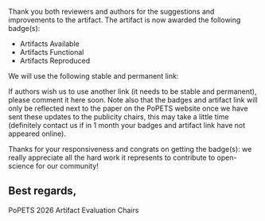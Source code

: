 Thank you both reviewers and authors for the suggestions and improvements to the
artifact. The artifact is now awarded the following badge(s):

- Artifacts Available
- Artifacts Functional
- Artifacts Reproduced

We will use the following stable and permanent link: <LINK>

If authors wish us to use another link (it needs to be stable and permanent),
please comment it here soon. Note also that the badges and artifact link will
only be reflected next to the paper on the PoPETS website once we have sent
these updates to the publicity chairs, this may take a little time (definitely
contact us if in 1 month your badges and artifact link have not appeared
online).

Thanks for your responsiveness and congrats on getting the badge(s): we really
appreciate all the hard work it represents to contribute to open-science for our
community!

Best regards,
--
PoPETS 2026 Artifact Evaluation Chairs